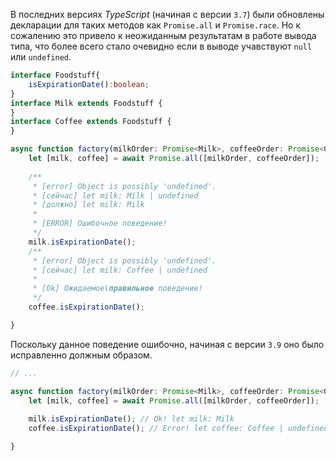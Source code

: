 В последних версиях _TypeScript_ (начиная с версии `3.7`) были обновлены декларации для таких методов как `Promise.all` и `Promise.race`. Но к сожалению это привело к неожиданным результатам в работе вывода типа, что более всего стало очевидно если в выводе учавствуют `null` или `undefined`.

`````typescript
interface Foodstuff{
    isExpirationDate():boolean;
}
interface Milk extends Foodstuff {
}
interface Coffee extends Foodstuff {
}

async function factory(milkOrder: Promise<Milk>, coffeeOrder: Promise<Coffee | undefined>) {
    let [milk, coffee] = await Promise.all([milkOrder, coffeeOrder]);
    
    /**
     * [error] Object is possibly 'undefined'.
     * [сейчас] let milk: Milk | undefined
     * [должно] let milk: Milk
     * 
     * [ERROR] Ошибочное поведение!
     */
    milk.isExpirationDate();
    /**
     * [error] Object is possibly 'undefined'.
     * [сейчас] let milk: Coffee | undefined
     * 
     * [Ok] Ожидаемое\правильное поведение!
     */
    coffee.isExpirationDate();

}
`````

Поскольку данное поведение ошибочно, начиная с версии `3.9` оно было исправленно должным образом.

`````typescript
// ...

async function factory(milkOrder: Promise<Milk>, coffeeOrder: Promise<Coffee | undefined>) {
    let [milk, coffee] = await Promise.all([milkOrder, coffeeOrder]);
    
    milk.isExpirationDate(); // Ok! let milk: Milk
    coffee.isExpirationDate(); // Error! let coffee: Coffee | undefined

}
`````
